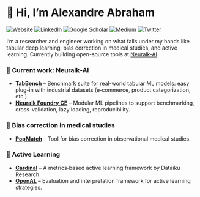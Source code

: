 # 👋 Hi, I’m Alexandre Abraham
[![Website](https://img.shields.io/badge/Website–twinee.fr-0055A5?style=flat&logo=google-chrome&logoColor=white)](https://twinee.fr/ "Visit my personal website") [![LinkedIn](https://img.shields.io/badge/🔗-LinkedIn-0A66C2?style=flat&logo=linkedin&logoColor=white)](https://linkedin.com/in/alexandreabraham "LinkedIn") [![Google Scholar](https://img.shields.io/badge/🎓-Google Scholar-4285F4?style=flat&logo=google-scholar&logoColor=white)](https://scholar.google.com/citations?user=__-U_CcAAAAJ "Google Scholar") [![Medium](https://img.shields.io/badge/✍️-Medium-000000?style=flat&logo=medium&logoColor=white)](https://medium.com/@alexandre.abraham "Medium") [![Twitter](https://img.shields.io/badge/🐦-Twitter-1DA1F2?style=flat&logo=twitter&logoColor=white)](https://twitter.com/goulagman "Twitter")

I’m a researcher and engineer working on what falls under my hands like tabular deep learning, bias correction in medical studies, and active learning. Currently building open-source tools at [Neuralk‑AI](https://github.com/Neuralk-AI).

### 🚀 Current work: Neuralk‑AI

- **[TabBench](https://github.com/Neuralk-AI/TabBench/)** – Benchmark suite for real-world tabular ML models: easy plug-in with industrial datasets (e‑commerce, product categorization, etc.)
- **[Neuralk Foundry CE](https://github.com/Neuralk-AI/NeuralkFoundry-CE)** – Modular ML pipelines to support benchmarking, cross-validation, lazy loading, reproducibility.

### 🔬 Bias correction in medical studies

- **[PopMatch](https://github.com/AlexandreAbraham/popmatch)** – Tool for bias correction in observational medical studies.  

### 🎯 Active Learning

- **[Cardinal](https://github.com/dataiku-research/cardinal)** – A metrics‑based active learning framework by Dataiku Research.  
- **[OpenAL](https://github.com/AlexandreAbraham/OpenAL)** – Evaluation and interpretation framework for active learning strategies.  
